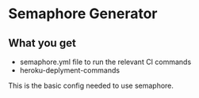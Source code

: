 # Semaphore Generator

## What you get

<!-- TODO: fill in the rest of this file -->
* semaphore.yml file to run the relevant CI commands
* heroku-deplyment-commands

This is the basic config needed to use semaphore.
